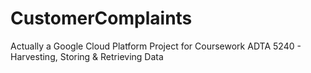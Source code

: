 # CustomerComplaints
Actually a Google Cloud Platform Project for Coursework ADTA 5240 - Harvesting, Storing &amp; Retrieving Data
